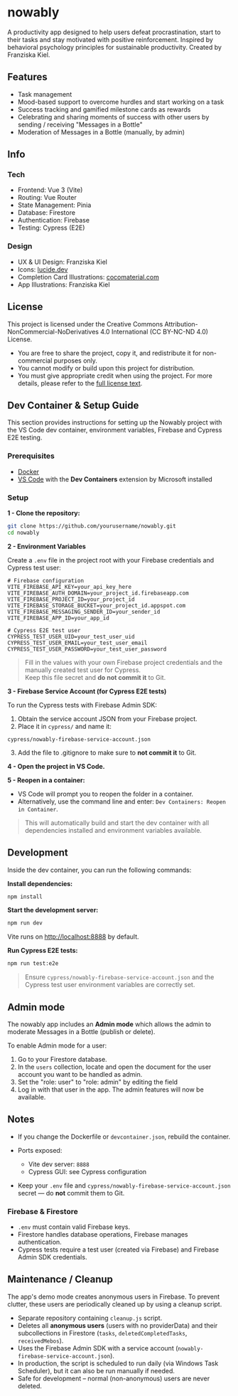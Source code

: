# nowably

A productivity app designed to help users defeat procrastination, start to their tasks and stay motivated with positive reinforcement. Inspired by behavioral psychology principles for sustainable productivity. Created by Franziska Kiel.

## Features

- Task management
- Mood-based support to overcome hurdles and start working on a task
- Success tracking and gamified milestone cards as rewards
- Celebrating and sharing moments of success with other users by sending / receiving "Messages in a Bottle"
- Moderation of Messages in a Bottle (manually, by admin)

## Info

### Tech

- Frontend: Vue 3 (Vite)
- Routing: Vue Router
- State Management: Pinia
- Database: Firestore
- Authentication: Firebase
- Testing: Cypress (E2E)

### Design

- UX & UI Design: Franziska Kiel
- Icons: [lucide.dev](https://lucide.dev/)
- Completion Card Illustrations: [cocomaterial.com](https://cocomaterial.com/)
- App Illustrations: Franziska Kiel

## License

This project is licensed under the Creative Commons Attribution-NonCommercial-NoDerivatives 4.0 International (CC BY-NC-ND 4.0) License.

- You are free to share the project, copy it, and redistribute it for non-commercial purposes only.
- You cannot modify or build upon this project for distribution.
- You must give appropriate credit when using the project.
  For more details, please refer to the [full license text](https://creativecommons.org/licenses/by-nc-nd/4.0/).

## Dev Container & Setup Guide

This section provides instructions for setting up the Nowably project with the VS Code dev container, environment variables, Firebase and Cypress E2E testing.

### Prerequisites

- [Docker](https://www.docker.com/get-started)
- [VS Code](https://code.visualstudio.com/) with the **Dev Containers** extension by Microsoft installed

### Setup

**1 - Clone the repository:**

```bash
git clone https://github.com/yourusername/nowably.git
cd nowably
```

**2 - Environment Variables**

Create a `.env` file in the project root with your Firebase credentials and Cypress test user:

```env
# Firebase configuration
VITE_FIREBASE_API_KEY=your_api_key_here
VITE_FIREBASE_AUTH_DOMAIN=your_project_id.firebaseapp.com
VITE_FIREBASE_PROJECT_ID=your_project_id
VITE_FIREBASE_STORAGE_BUCKET=your_project_id.appspot.com
VITE_FIREBASE_MESSAGING_SENDER_ID=your_sender_id
VITE_FIREBASE_APP_ID=your_app_id

# Cypress E2E test user
CYPRESS_TEST_USER_UID=your_test_user_uid
CYPRESS_TEST_USER_EMAIL=your_test_user_email
CYPRESS_TEST_USER_PASSWORD=your_test_user_password
```

> Fill in the values with your own Firebase project credentials and the manually created test user for Cypress.  
> Keep this file secret and **do not commit it** to Git.

**3 - Firebase Service Account (for Cypress E2E tests)**

To run the Cypress tests with Firebase Admin SDK:

1. Obtain the service account JSON from your Firebase project.
2. Place it in `cypress/` and name it:

```
cypress/nowably-firebase-service-account.json
```

3. Add the file to .gitignore to make sure to **not commit it** to Git.

**4 - Open the project in VS Code.**

**5 - Reopen in a container:**

- VS Code will prompt you to reopen the folder in a container.
- Alternatively, use the command line and enter: `Dev Containers: Reopen in Container`.

> This will automatically build and start the dev container with all dependencies installed and environment variables available.

## Development

Inside the dev container, you can run the following commands:

**Install dependencies:**

```bash
npm install
```

**Start the development server:**

```bash
npm run dev
```

Vite runs on [http://localhost:8888](http://localhost:8888) by default.

**Run Cypress E2E tests:**

```bash
npm run test:e2e
```

> Ensure `cypress/nowably-firebase-service-account.json` and the Cypress test user environment variables are correctly set.

## Admin mode

The nowably app includes an **Admin mode** which allows the admin to moderate Messages in a Bottle (publish or delete).

To enable Admin mode for a user:

1. Go to your Firestore database.
2. In the `users` collection, locate and open the document for the user account you want to be handled as admin.
3. Set the "role: user" to "role: admin" by editing the field
4. Log in with that user in the app. The admin features will now be available.

## Notes

- If you change the Dockerfile or `devcontainer.json`, rebuild the container.

- Ports exposed:

  - Vite dev server: `8888`
  - Cypress GUI: see Cypress configuration

- Keep your `.env` file and `cypress/nowably-firebase-service-account.json` secret — do **not** commit them to Git.

### Firebase & Firestore

- `.env` must contain valid Firebase keys.
- Firestore handles database operations, Firebase manages authentication.
- Cypress tests require a test user (created via Firebase) and Firebase Admin SDK credentials.

## Maintenance / Cleanup

The app's demo mode creates anonymous users in Firebase. To prevent clutter, these users are periodically cleaned up by using a cleanup script.

- Separate repository containing `cleanup.js` script.
- Deletes all **anonymous users** (users with no providerData) and their subcollections in Firestore (`tasks`, `deletedCompletedTasks`, `receivedMebos`).
- Uses the Firebase Admin SDK with a service account (`nowably-firebase-service-account.json`).
- In production, the script is scheduled to run daily (via Windows Task Scheduler), but it can also be run manually if needed.
- Safe for development – normal (non-anonymous) users are never deleted.
